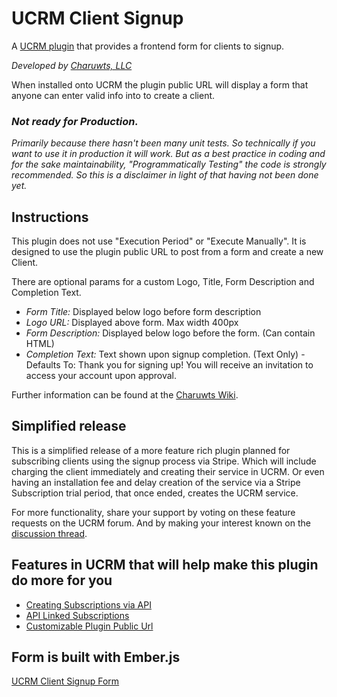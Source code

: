 # UCRM Client Signup
A [UCRM plugin](https://github.com/Ubiquiti-App/UCRM-plugins) that provides a frontend form for clients to signup.

_Developed by [Charuwts, LLC](https://charuwts.com)_

When installed onto UCRM the plugin public URL will display a form that anyone can enter valid info into to create a client.

### *_Not ready for Production._*

_Primarily because there hasn't been many unit tests. So technically if you want to use it in production it will work. But as a best practice in coding and for the sake maintainability, "Programmatically Testing" the code is strongly recommended. So this is a disclaimer in light of that having not been done yet._


## Instructions

This plugin does not use "Execution Period" or "Execute Manually". It is designed to use the plugin public URL to post from a form and create a new Client.

There are optional params for a custom Logo, Title, Form Description and Completion Text.

- *Form Title:* Displayed below logo before form description
- *Logo URL:* Displayed above form. Max width 400px
- *Form Description:* Displayed below logo before the form. (Can contain HTML)
- *Completion Text:* Text shown upon signup completion. (Text Only) - Defaults To: Thank you for signing up! You will receive an invitation to access your account upon approval.

Further information can be found at the [Charuwts Wiki](https://github.com/charuwts/UCRM-Client-Signup/wiki).


## Simplified release

This is a simplified release of a more feature rich plugin planned for subscribing clients using the signup process via Stripe. Which will include charging the client immediately and creating their service in UCRM. Or even having an installation fee and delay creation of the service via a Stripe Subscription trial period, that once ended, creates the UCRM service.

For more functionality, share your support by voting on these feature requests on the UCRM forum. And by making your interest known on the [discussion thread](https://community.ubnt.com/t5/UCRM/New-Plugin-Discussion-UCRM-Public-Client-Signup/m-p/2394250#M9593).

## Features in UCRM that will help make this plugin do more for you
- [Creating Subscriptions via API](https://community.ubnt.com/t5/UCRM-Feature-Requests/Creating-Subscriptions-via-API/idi-p/2342937)
- [API Linked Subscriptions](https://community.ubnt.com/t5/UCRM-Feature-Requests/API-Linked-Subscriptions/idc-p/2341614#M1150)
- [Customizable Plugin Public Url](https://community.ubnt.com/t5/UCRM-Feature-Requests/Customizable-Plugin-Public-URL/idi-p/2388893)

## Form is built with Ember.js
[UCRM Client Signup Form](https://github.com/charuwts/UCRM-Client-Signup-Form)